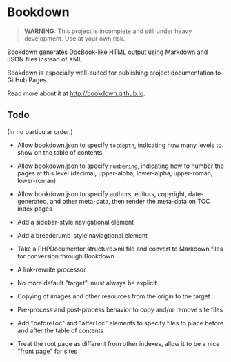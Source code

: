 # Bookdown

> **WARNING:** This project is incomplete and still under heavy development. Use at your own risk.

Bookdown generates [DocBook](http://docbook.org)-like HTML output using [Markdown](http://daringfireball.net/projects/markdown/) and JSON files instead of XML.

Bookdown is especially well-suited for publishing project documentation to GitHub Pages.

Read more about it at <http://bookdown.github.io>.

## Todo

(In no particular order.)

- Allow bookdown.json to specify `tocdepth`, indicating how many levels to show on the table of contents

- Allow bookdown.json to specify `numbering`, indicating how to number the pages at this level (decimal, upper-alpha, lower-alpha, upper-roman, lower-roman)

- Allow bookdown.json to specify authors, editors, copyright, date-generated, and other meta-data, then render the meta-data on TOC index pages

- Add a sidebar-style navigational element

- Add a breadcrumb-style naviagtional element

- Take a PHPDocumentor structure.xml file and convert to Markdown files for conversion through Bookdown

- A link-rewrite processor

- No more default "target", must always be explicit

- Copying of images and other resources from the origin to the target

- Pre-process and post-process behavior to copy and/or remove site files

- Add "beforeToc" and "afterToc" elements to specify files to place before and after the table of contents

- Treat the root page as different from other indexes, allow it to be a nice "front page" for sites
